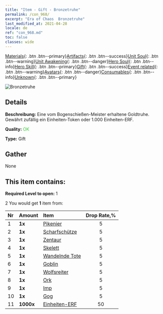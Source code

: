 ```yaml
---
title: "Item - Gift - Bronzetruhe"
permalink: /con_968/
excerpt: "Era of Chaos  Bronzetruhe"
last_modified_at: 2021-04-28
locale: de
ref: "con_968.md"
toc: false
classes: wide
---
```

 [Materials](/ItemsDE/){: .btn .btn--primary}[Artifacts](/ItemsDE/Artifacts/){: .btn .btn--success}[Unit Soul](/ItemsDE/UnitSoul/){: .btn .btn--warning}[Unit Awakening](/ItemsDE/UnitAwakening/){: .btn .btn--danger}[Hero Soul](/ItemsDE/HeroSoul/){: .btn .btn--info}[Hero Skill](/ItemsDE/HeroSkill/){: .btn .btn--primary}[Gift](/ItemsDE/Gift/){: .btn .btn--success}[Event related](/ItemsDE/Events/){: .btn .btn--warning}[Avatars](/ItemsDE/Avatars/){: .btn .btn--danger}[Consumables](/ItemsDE/Consumables/){: .btn .btn--info}[Unknown](/ItemsDE/Unknown/){: .btn .btn--primary}

 ![Bronzetruhe](/images/t/i_50001.png)

## Details
 **Beschreibung:** Eine vom Bogenschießen-Meister erhaltene Goldtruhe. Gewährt zufällig ein Einheiten-Token oder 1.000 Einheiten-ERF.

 **Quality:** <span style="color: #32CD32">OK</span>

 **Type:** Gift

## Gather

  None

## This item contains:

 **Required Level to open:** 1

 2 You would get **1** item  from:

  | Nr | Amount |     Item    | Drop Rate,% |
  |:---|:-------|:------------|:---------:|
  | 1 |  **1x** | [Pikenier](/ItemsDE/unt_190/) | 5 | 
  | 2 |  **1x** | [Scharfschütze](/ItemsDE/unt_191/) | 5 | 
  | 3 |  **1x** | [Zentaur](/ItemsDE/unt_199/) | 5 | 
  | 4 |  **1x** | [Skelett](/ItemsDE/unt_208/) | 5 | 
  | 5 |  **1x** | [Wandelnde Tote](/ItemsDE/unt_209/) | 5 | 
  | 6 |  **1x** | [Goblin](/ItemsDE/unt_217/) | 5 | 
  | 7 |  **1x** | [Wolfsreiter](/ItemsDE/unt_218/) | 5 | 
  | 8 |  **1x** | [Ork](/ItemsDE/unt_219/) | 5 | 
  | 9 |  **1x** | [Imp](/ItemsDE/unt_226/) | 5 | 
  | 10 |  **1x** | [Gog](/ItemsDE/unt_227/) | 5 | 
  | 11 |  **1000x** | [Einheiten-ERF](/ItemsDE/con_902/) | 50 | 
